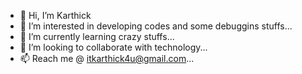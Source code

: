 - 👋 Hi, I’m Karthick 
- 👀 I’m interested in developing codes and some debuggins stuffs...
- 🌱 I’m currently learning crazy stuffs...
- 💞️ I’m looking to collaborate with technology...
- 📫 Reach me @ itkarthick4u@gmail.com...

<!---
KarthickGitLab/KarthickGitLab is a ✨ special ✨ repository because its `README.md` (this file) appears on your GitHub profile.
You can click the Preview link to take a look at your changes.
--->
